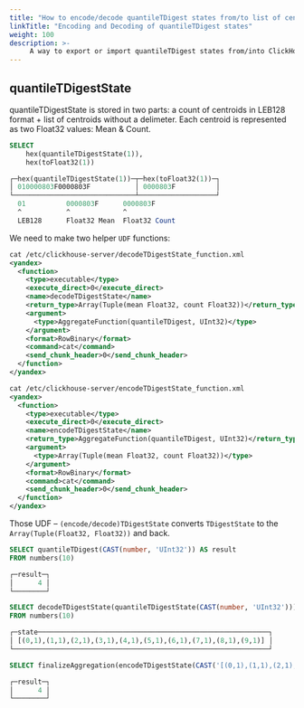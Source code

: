 ```yaml
---
title: "How to encode/decode quantileTDigest states from/to list of centroids"
linkTitle: "Encoding and Decoding of quantileTDigest states"
weight: 100
description: >-
     A way to export or import quantileTDigest states from/into ClickHouse.
---
```


## quantileTDigestState

quantileTDigestState is stored in two parts: a count of centroids in LEB128 format + list of centroids without a delimeter. Each centroid is represented as two Float32 values: Mean & Count.

```sql
SELECT
    hex(quantileTDigestState(1)),
    hex(toFloat32(1))

┌─hex(quantileTDigestState(1))─┬─hex(toFloat32(1))─┐
│ 010000803F0000803F           │ 0000803F          │
└──────────────────────────────┴───────────────────┘
  01          0000803F      0000803F
  ^           ^             ^
  LEB128      Float32 Mean  Float32 Count
```

We need to make two helper `UDF` functions:

```xml
cat /etc/clickhouse-server/decodeTDigestState_function.xml
<yandex>
  <function>
    <type>executable</type>
    <execute_direct>0</execute_direct>
    <name>decodeTDigestState</name>
    <return_type>Array(Tuple(mean Float32, count Float32))</return_type>
    <argument>
      <type>AggregateFunction(quantileTDigest, UInt32)</type>
    </argument>
    <format>RowBinary</format>
    <command>cat</command>
    <send_chunk_header>0</send_chunk_header>
  </function>
</yandex>

cat /etc/clickhouse-server/encodeTDigestState_function.xml
<yandex>
  <function>
    <type>executable</type>
    <execute_direct>0</execute_direct>
    <name>encodeTDigestState</name>
    <return_type>AggregateFunction(quantileTDigest, UInt32)</return_type>
    <argument>
      <type>Array(Tuple(mean Float32, count Float32))</type>
    </argument>
    <format>RowBinary</format>
    <command>cat</command>
    <send_chunk_header>0</send_chunk_header>
  </function>
</yandex>
```

Those UDF – `(encode/decode)TDigestState` converts `TDigestState` to the `Array(Tuple(Float32, Float32))` and back.

```sql
SELECT quantileTDigest(CAST(number, 'UInt32')) AS result
FROM numbers(10)

┌─result─┐
│      4 │
└────────┘

SELECT decodeTDigestState(quantileTDigestState(CAST(number, 'UInt32'))) AS state
FROM numbers(10)

┌─state─────────────────────────────────────────────────────────┐
│ [(0,1),(1,1),(2,1),(3,1),(4,1),(5,1),(6,1),(7,1),(8,1),(9,1)] │
└───────────────────────────────────────────────────────────────┘

SELECT finalizeAggregation(encodeTDigestState(CAST('[(0,1),(1,1),(2,1),(3,1),(4,1),(5,1),(6,1),(7,1),(8,1),(9,1)]', 'Array(Tuple(Float32, Float32))'))) AS result

┌─result─┐
│      4 │
└────────┘
```


